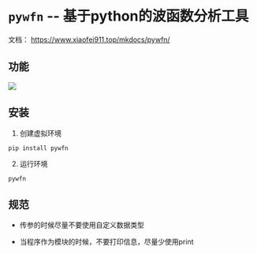 # `pywfn` -- 基于python的波函数分析工具

文档： https://www.xiaofei911.top/mkdocs/pywfn/

## 功能
![](./pywfn.png)

## 安装
1. 创建虚拟环境
```
pip install pywfn
```
2. 运行环境
```
pywfn
```


## 规范
- 传参的时候尽量不要使用自定义数据类型

- 当程序作为模块的时候，不要打印信息，尽量少使用print
